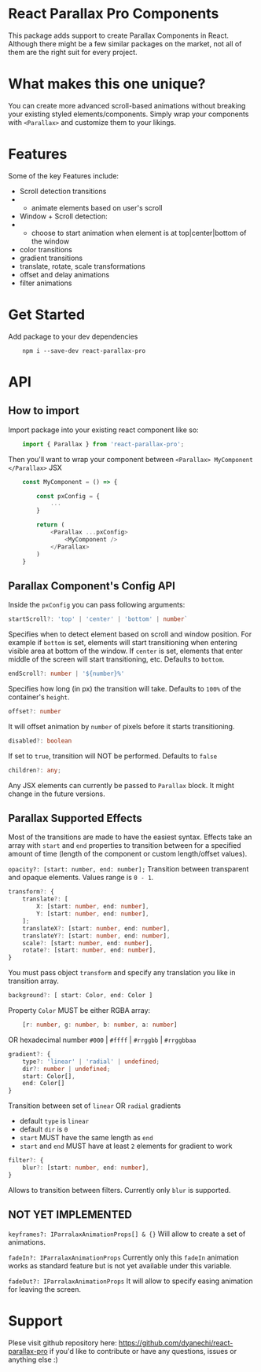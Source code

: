 # React Parallax Pro Components

This package adds support to create Parallax Components in React. Although there might be a few similar packages on the market, not all of them are the right suit for every project.


# What makes this one unique?

You can create more advanced scroll-based animations without breaking your existing styled elements/components. Simply wrap your components with `<Parallax>` and customize them to your likings.

# Features
Some of the key Features include:
- Scroll detection transitions 
- - animate elements based on user's scroll
- Window + Scroll detection:
- - choose to start animation when element is at top|center|bottom of the window
- color transitions
- gradient transitions
- translate, rotate, scale transformations
- offset and delay animations
- filter animations

# Get Started

Add package to your dev dependencies

```
    npm i --save-dev react-parallax-pro
```


# API

## How to import
Import package into your existing react component like so:
```typescript
    import { Parallax } from 'react-parallax-pro';
```

Then you'll want to wrap your component between `<Parallax> MyComponent </Parallax>` JSX

```typescript
    const MyComponent = () => {

        const pxConfig = {
            ...
        }

        return (
            <Parallax ...pxConfig>
                <MyComponent />
            </Parallax>
        )
    }
```

## Parallax Component's Config API

Inside the `pxConfig` you can pass following arguments:

```typescript
startScroll?: 'top' | 'center' | 'bottom' | number`
```
Specifies when to detect element based on scroll and window position.
For example if `bottom` is set, elements will start transitioning when entering visible area at bottom of the window.
If `center` is set, elements that enter middle of the screen will start transitioning, etc.
Defaults to `bottom`.

```typescript
endScroll?: number | '${number}%' 
```
Specifies how long (in px) the transition will take.
Defaults to `100%` of the container's `height`.

```typescript
offset?: number
```
It will offset animation by `number` of pixels before it starts transitioning.

```typescript
disabled?: boolean
```
If set to `true`, transition will NOT be performed.
Defaults to `false`

```typescript
children?: any;
```
Any JSX elements can currently be passed to `Parallax` block.
It might change in the future versions.



## Parallax Supported Effects
Most of the transitions are made to have the easiest syntax. Effects take an array with `start` and `end` properties to transition between for a specified amount of time (length of the component or custom length/offset values).

`opacity?: [start: number, end: number];`
Transition between transparent and opaque elements. Values range is `0 - 1`.

```typescript
transform?: {
    translate?: [
        X: [start: number, end: number],
        Y: [start: number, end: number],
    ];
    translateX?: [start: number, end: number],
    translateY?: [start: number, end: number],
    scale?: [start: number, end: number],
    rotate?: [start: number, end: number],
}
```
You must pass object `transform` and specify any translation you like in transition array.

```typescript
background?: [ start: Color, end: Color ]
```
Property `Color` MUST be either RGBA array:
```typescript 
    [r: number, g: number, b: number, a: number]
``` 
OR hexadecimal number `#000` | `#ffff` | `#rrggbb` | `#rrggbbaa`


```typescript
gradient?: {
    type?: 'linear' | 'radial' | undefined;
    dir?: number | undefined;
    start: Color[],
    end: Color[]
}
```
Transition between set of `linear` OR `radial` gradients
- default `type` is `linear`
- default `dir` is `0`
- `start` MUST have the same length as `end`
- `start` and `end` MUST have at least `2` elements for gradient to work

```typescript
filter?: {
    blur?: [start: number, end: number],
}
```
Allows to transition between filters. Currently only `blur` is supported.


## NOT YET IMPLEMENTED

`keyframes?: IParralaxAnimationProps[] & {}`
Will allow to create a set of animations.

`fadeIn?: IParralaxAnimationProps`
Currently only this `fadeIn` animation works as standard feature but is not yet available under this variable.

`fadeOut?: IParralaxAnimationProps`
It will allow to specify easing animation for leaving the screen.



# Support

Plese visit github repository here: https://github.com/dyanechi/react-parallax-pro if you'd like to contribute or have any questions, issues or anything else :) 
